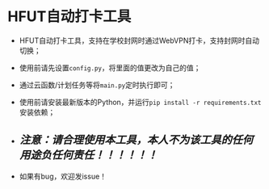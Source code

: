 # HFUT自动打卡工具

- HFUT自动打卡工具，支持在学校封网时通过WebVPN打卡，支持封网时自动切换；

- 使用前请先设置`config.py`，将里面的值更改为自己的值；

- 通过云函数/计划任务等将`main.py`定时执行即可；

- 使用前请安装最新版本的Python，并运行`pip install -r requirements.txt`安装依赖；

- ## ***注意：请合理使用本工具，本人不为该工具的任何用途负任何责任！！！！！！***

- 如果有bug，欢迎发issue！